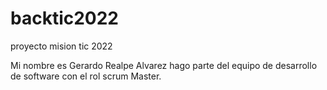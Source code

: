 # backtic2022
proyecto mision tic 2022



Mi nombre es Gerardo Realpe Alvarez hago parte del equipo de desarrollo de software con el rol scrum Master.
